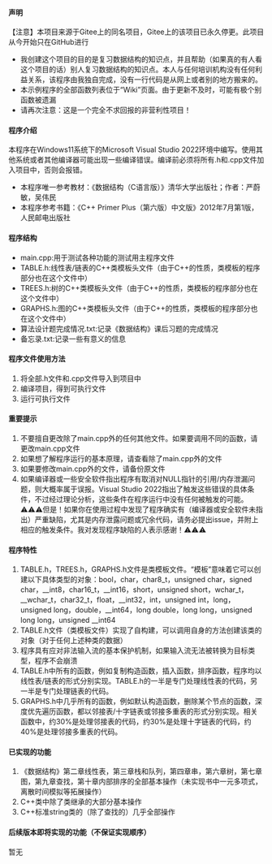 #### 声明
【注意】本项目来源于Gitee上的同名项目，Gitee上的该项目已永久停更。此项目从今开始只在GitHub进行
- 我创建这个项目的目的是复习数据结构的知识点，并且帮助（如果真的有人看这个项目的话）别人复习数据结构的知识点。本人与任何培训机构没有任何利益关系，该程序由我独自完成，没有一行代码是从网上或者别的地方搬来的。
- 本示例程序的全部函数列表位于“Wiki”页面。由于更新不及时，可能有极个别函数被遗漏
- 请再次注意：这是一个完全不求回报的非营利性项目！

#### 程序介绍
本程序在Windows11系统下的Microsoft Visual Studio 2022环境中编写。使用其他系统或者其他编译器可能出现一些编译错误。编译前必须将所有.h和.cpp文件加入项目中，否则会报错。
- 本程序唯一参考教材：《数据结构（C语言版）》清华大学出版社；作者：严蔚敏，吴伟民
- 本程序参考书籍：《C++ Primer Plus（第六版）中文版》2012年7月第1版，人民邮电出版社

#### 程序结构
- main.cpp:用于测试各种功能的测试用主程序文件
- TABLE.h:线性表/链表的C++类模板头文件（由于C++的性质，类模板的程序部分也在这个文件中）
- TREES.h:树的C++类模板头文件（由于C++的性质，类模板的程序部分也在这个文件中）
- GRAPHS.h:图的C++类模板头文件（由于C++的性质，类模板的程序部分也在这个文件中）
- 算法设计题完成情况.txt:记录《数据结构》课后习题的完成情况
- 备忘录.txt:记录一些有意义的信息

#### 程序文件使用方法
1.  将全部.h文件和.cpp文件导入到项目中
2.  编译项目，得到可执行文件
3.  运行可执行文件

#### 重要提示
1.  不要擅自更改除了main.cpp外的任何其他文件。如果要调用不同的函数，请更改main.cpp文件
2.  如果想了解程序运行的基本原理，请查看除了main.cpp外的文件
3.  如果要修改main.cpp外的文件，请备份原文件
4.  如果编译器或一些安全软件指出程序有取消对NULL指针的引用/内存泄漏问题，则大概率属于误报。Visual Studio 2022指出了触发这些错误的具体条件，不过经过理论分析，这些条件在程序运行中没有任何被触发的可能。⚠️⚠️⚠️但是！如果你在使用过程中发现了程序确实有（编译器或安全软件未指出）严重缺陷，尤其是内存泄露问题或冗余代码，请务必提出issue，并附上相应的触发条件。我对发现程序缺陷的人表示感谢！⚠️⚠️⚠️

#### 程序特性
1.  TABLE.h，TREES.h，GRAPHS.h文件是类模板文件。“模板”意味着它可以创建以下具体类型的对象：bool，char，char8_t，unsigned char，signed char，__int8，char16_t，__int16，short，unsigned short，wchar_t，__wchar_t，char32_t，float，__int32，int，unsigned int，long，unsigned long，double，__int64，long double，long long，unsigned long long，unsigned __int64
2.  TABLE.h文件（类模板文件）实现了自构建，可以调用自身的方法创建该类的对象（对于任何上述种类的数据）
3.  程序具有应对非法输入流的基本保护机制，如果输入流无法被转换为目标类型，程序不会崩溃
4.  TABLE.h中所有的函数，例如复制构造函数，插入函数，排序函数，程序均以线性表/链表的形式分别实现。TABLE.h的一半是专门处理线性表的代码，另一半是专门处理链表的代码。
5.  GRAPHS.h中几乎所有的函数，例如默认构造函数，删除某个节点的函数，深度优先遍历函数，都以邻接表/十字链表或邻接多重表的形式分别实现。相关函数中，约30%是处理邻接表的代码，约30%是处理十字链表的代码，约40%是处理邻接多重表的代码。

#### 已实现的功能
1.  《数据结构》第二章线性表，第三章栈和队列，第四章串，第六章树，第七章图，第九章查找，第十章内部排序的全部基本操作（未实现书中一元多项式，离散时间模拟等拓展操作）
2.  C++类中除了类继承的大部分基本操作
3.  C++标准string类的（除了查找的）几乎全部操作

#### 后续版本即将实现的功能（不保证实现顺序）
暂无
